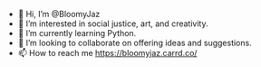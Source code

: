 - 👋 Hi, I’m @BloomyJaz
- 👀 I’m interested in social justice, art, and creativity.
- 🌱 I’m currently learning Python.
- 💞️ I’m looking to collaborate on offering ideas and suggestions.
- 📫 How to reach me https://bloomyjaz.carrd.co/

<!---
BloomyJaz/BloomyJaz is a ✨ special ✨ repository because its `README.md` (this file) appears on your GitHub profile.
You can click the Preview link to take a look at your changes.
--->
